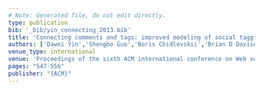 ```yaml
---
# Note: Generated file, do not edit directly.
type: publication
bib: '_bib/yin_connecting_2013.bib'
title: 'Connecting comments and tags: improved modeling of social tagging systems'
authors: ['Dawei Yin','Shengbo Guo','Boris Chidlovskii','Brian D Davison',"C\\'edric Archambeau",'Guillaume Bouchard']
venue_type: international
venue: 'Proceedings of the sixth ACM international conference on Web search and data mining'
pages: "547-556"
publisher: "{ACM}"
---
```

